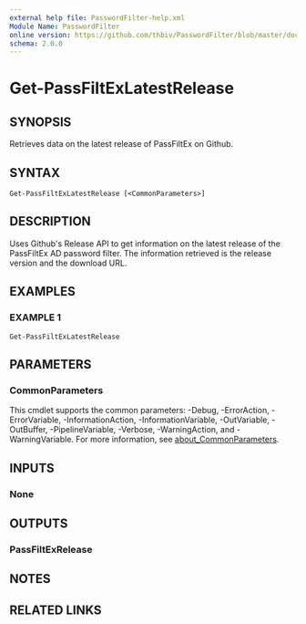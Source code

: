 ```yaml
---
external help file: PasswordFilter-help.xml
Module Name: PasswordFilter
online version: https://github.com/thbiv/PasswordFilter/blob/master/docs/Get-PassFiltExLatestRelease.md
schema: 2.0.0
---
```


# Get-PassFiltExLatestRelease

## SYNOPSIS
Retrieves data on the latest release of PassFiltEx on Github.

## SYNTAX

```
Get-PassFiltExLatestRelease [<CommonParameters>]
```

## DESCRIPTION
Uses Github's Release API to get information on the latest release of the PassFiltEx AD password filter.
The information retrieved is the release version and the download URL.

## EXAMPLES

### EXAMPLE 1
```
Get-PassFiltExLatestRelease
```

## PARAMETERS

### CommonParameters
This cmdlet supports the common parameters: -Debug, -ErrorAction, -ErrorVariable, -InformationAction, -InformationVariable, -OutVariable, -OutBuffer, -PipelineVariable, -Verbose, -WarningAction, and -WarningVariable. For more information, see [about_CommonParameters](http://go.microsoft.com/fwlink/?LinkID=113216).

## INPUTS

### None
## OUTPUTS

### PassFiltExRelease
## NOTES

## RELATED LINKS
